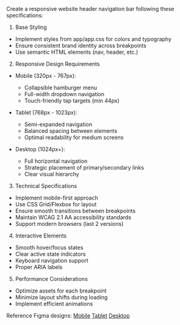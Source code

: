 Create a responsive website header navigation bar following these specifications:

1. Base Styling
- Implement styles from app/app.css for colors and typography
- Ensure consistent brand identity across breakpoints
- Use semantic HTML elements (nav, header, etc.)

2. Responsive Design Requirements
- Mobile (320px - 767px):
  * Collapsible hamburger menu
  * Full-width dropdown navigation
  * Touch-friendly tap targets (min 44px)

- Tablet (768px - 1023px):
  * Semi-expanded navigation
  * Balanced spacing between elements
  * Optimal readability for medium screens

- Desktop (1024px+):
  * Full horizontal navigation
  * Strategic placement of primary/secondary links
  * Clear visual hierarchy

3. Technical Specifications
- Implement mobile-first approach
- Use CSS Grid/Flexbox for layout
- Ensure smooth transitions between breakpoints
- Maintain WCAG 2.1 AA accessibility standards
- Support modern browsers (last 2 versions)

4. Interactive Elements
- Smooth hover/focus states
- Clear active state indicators
- Keyboard navigation support
- Proper ARIA labels

5. Performance Considerations
- Optimize assets for each breakpoint
- Minimize layout shifts during loading
- Implement efficient animations

Reference Figma designs:
[Mobile](https://www.figma.com/design/SOOB5xE3Jk0qq6bNYahL55/SaasAble-%E2%80%93-FREE-Figma-UI-kit-and-design-system--Community-?node-id=5991-122923)
[Tablet](https://www.figma.com/design/SOOB5xE3Jk0qq6bNYahL55/SaasAble-%E2%80%93-FREE-Figma-UI-kit-and-design-system--Community-?node-id=5991-122904)
[Desktop](https://www.figma.com/design/SOOB5xE3Jk0qq6bNYahL55/SaasAble-%E2%80%93-FREE-Figma-UI-kit-and-design-system--Community-?node-id=5991-122866)